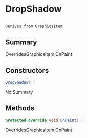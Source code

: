 # DropShadow

## 
```c#
Derives from GraphicsItem
```

## Summary

OverridesGraphicsItem.OnPaint
## Constructors

```c#
DropShadow( ) 
```
No Summary
## Methods

```c#
protected override void OnPaint( ) 
```
OverridesGraphicsItem.OnPaint
